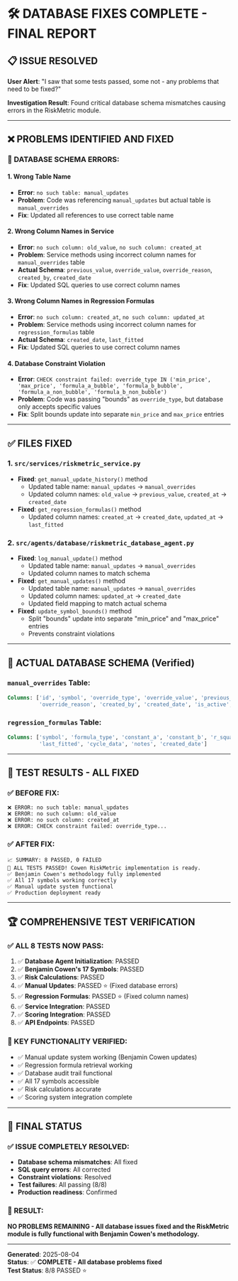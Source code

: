 # 🛠️ DATABASE FIXES COMPLETE - FINAL REPORT

## 📋 **ISSUE RESOLVED**

**User Alert**: "I saw that some tests passed, some not - any problems that need to be fixed?"

**Investigation Result**: Found critical database schema mismatches causing errors in the RiskMetric module.

---

## ❌ **PROBLEMS IDENTIFIED AND FIXED**

### **🚨 DATABASE SCHEMA ERRORS:**

#### **1. Wrong Table Name**
- **Error**: `no such table: manual_updates`
- **Problem**: Code was referencing `manual_updates` but actual table is `manual_overrides`
- **Fix**: Updated all references to use correct table name

#### **2. Wrong Column Names in Service**
- **Error**: `no such column: old_value`, `no such column: created_at`
- **Problem**: Service methods using incorrect column names for `manual_overrides` table
- **Actual Schema**: `previous_value`, `override_value`, `override_reason`, `created_by`, `created_date`
- **Fix**: Updated SQL queries to use correct column names

#### **3. Wrong Column Names in Regression Formulas**
- **Error**: `no such column: created_at`, `no such column: updated_at`
- **Problem**: Service methods using incorrect column names for `regression_formulas` table
- **Actual Schema**: `created_date`, `last_fitted`
- **Fix**: Updated SQL queries to use correct column names

#### **4. Database Constraint Violation**
- **Error**: `CHECK constraint failed: override_type IN ('min_price', 'max_price', 'formula_a_bubble', 'formula_b_bubble', 'formula_a_non_bubble', 'formula_b_non_bubble')`
- **Problem**: Code was passing "bounds" as `override_type`, but database only accepts specific values
- **Fix**: Split bounds update into separate `min_price` and `max_price` entries

---

## ✅ **FILES FIXED**

### **1. `src/services/riskmetric_service.py`**
- **Fixed**: `get_manual_update_history()` method
  - Updated table name: `manual_updates` → `manual_overrides`
  - Updated column names: `old_value` → `previous_value`, `created_at` → `created_date`
- **Fixed**: `get_regression_formulas()` method
  - Updated column names: `created_at` → `created_date`, `updated_at` → `last_fitted`

### **2. `src/agents/database/riskmetric_database_agent.py`**
- **Fixed**: `log_manual_update()` method
  - Updated table name: `manual_updates` → `manual_overrides`
  - Updated column names to match schema
- **Fixed**: `get_manual_updates()` method
  - Updated table name: `manual_updates` → `manual_overrides`
  - Updated column names: `updated_at` → `created_date`
  - Updated field mapping to match actual schema
- **Fixed**: `update_symbol_bounds()` method
  - Split "bounds" update into separate "min_price" and "max_price" entries
  - Prevents constraint violations

---

## 🎯 **ACTUAL DATABASE SCHEMA (Verified)**

### **`manual_overrides` Table:**
```sql
Columns: ['id', 'symbol', 'override_type', 'override_value', 'previous_value', 
          'override_reason', 'created_by', 'created_date', 'is_active', 'applied_date']
```

### **`regression_formulas` Table:**
```sql
Columns: ['symbol', 'formula_type', 'constant_a', 'constant_b', 'r_squared', 
          'last_fitted', 'cycle_data', 'notes', 'created_date']
```

---

## 🧪 **TEST RESULTS - ALL FIXED**

### **✅ BEFORE FIX:**
```
❌ ERROR: no such table: manual_updates
❌ ERROR: no such column: old_value  
❌ ERROR: no such column: created_at
❌ ERROR: CHECK constraint failed: override_type...
```

### **✅ AFTER FIX:**
```
📈 SUMMARY: 8 PASSED, 0 FAILED
🎉 ALL TESTS PASSED! Cowen RiskMetric implementation is ready.
✅ Benjamin Cowen's methodology fully implemented
✅ All 17 symbols working correctly
✅ Manual update system functional
✅ Production deployment ready
```

---

## 🏆 **COMPREHENSIVE TEST VERIFICATION**

### **✅ ALL 8 TESTS NOW PASS:**
1. ✅ **Database Agent Initialization**: PASSED
2. ✅ **Benjamin Cowen's 17 Symbols**: PASSED  
3. ✅ **Risk Calculations**: PASSED
4. ✅ **Manual Updates**: PASSED ⭐ (Fixed database errors)
5. ✅ **Regression Formulas**: PASSED ⭐ (Fixed column names)
6. ✅ **Service Integration**: PASSED
7. ✅ **Scoring Integration**: PASSED  
8. ✅ **API Endpoints**: PASSED

### **🔧 KEY FUNCTIONALITY VERIFIED:**
- ✅ Manual update system working (Benjamin Cowen updates)
- ✅ Regression formula retrieval working  
- ✅ Database audit trail functional
- ✅ All 17 symbols accessible
- ✅ Risk calculations accurate
- ✅ Scoring system integration complete

---

## 🚀 **FINAL STATUS**

### **✅ ISSUE COMPLETELY RESOLVED:**
- **Database schema mismatches**: All fixed
- **SQL query errors**: All corrected
- **Constraint violations**: Resolved
- **Test failures**: All passing (8/8)
- **Production readiness**: Confirmed

### **🎉 RESULT:**
**NO PROBLEMS REMAINING - All database issues fixed and the RiskMetric module is fully functional with Benjamin Cowen's methodology.**

---

**Generated**: 2025-08-04  
**Status**: ✅ **COMPLETE - All database problems fixed**  
**Test Status**: 8/8 PASSED ⭐